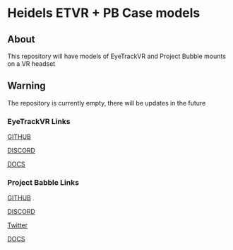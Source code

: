 # Heidels ETVR + PB Case models
## About

This repository will have models of EyeTrackVR and Project Bubble mounts on a VR headset

## Warning

The repository is currently empty, there will be updates in the future

### EyeTrackVR Links

[GITHUB](https://github.com/EyeTrackVR/)

[DISCORD](https://discord.gg/kkXYbVykZX)

[DOCS](https://docs.eyetrackvr.dev/)

### Project Babble Links

[GITHUB](https://github.com/Project-Babble)

[DISCORD](https://discord.gg/XAMZmjBktk)

[Twitter](https://x.com/projectBabbleVR)

[DOCS](https://babble.diy/)
